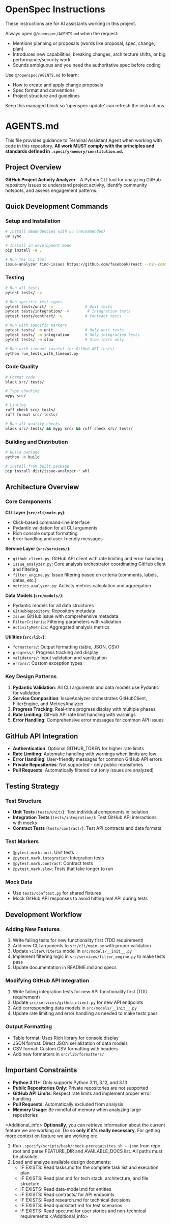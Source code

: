 <!-- OPENSPEC:START -->
# OpenSpec Instructions

These instructions are for AI assistants working in this project.

Always open `@/openspec/AGENTS.md` when the request:
- Mentions planning or proposals (words like proposal, spec, change, plan)
- Introduces new capabilities, breaking changes, architecture shifts, or big performance/security work
- Sounds ambiguous and you need the authoritative spec before coding

Use `@/openspec/AGENTS.md` to learn:
- How to create and apply change proposals
- Spec format and conventions
- Project structure and guidelines

Keep this managed block so 'openspec update' can refresh the instructions.

<!-- OPENSPEC:END -->

# AGENTS.md
This file provides guidance to Terminal Assistant Agent when working with code in this repository. **All work MUST comply with the principles and standards defined in `.specify/memory/constitution.md`.**

## Project Overview

**GitHub Project Activity Analyzer** - A Python CLI tool for analyzing GitHub repository issues to understand project activity, identify community hotspots, and assess engagement patterns.

## Quick Development Commands

### Setup and Installation
```bash
# Install dependencies with uv (recommended)
uv sync

# Install in development mode
pip install -e .

# Run the CLI tool
issue-analyzer find-issues https://github.com/facebook/react --min-comments 5
```

### Testing
```bash
# Run all tests
pytest tests/ -v

# Run specific test types
pytest tests/unit/ -v              # Unit tests
pytest tests/integration/ -v        # Integration tests
pytest tests/contract/ -v          # Contract tests

# Run with specific markers
pytest tests/ -m unit              # Only unit tests
pytest tests/ -m integration       # Only integration tests
pytest tests/ -m slow              # Slow tests only

# Run with timeout (useful for GitHub API tests)
python run_tests_with_timeout.py
```

### Code Quality
```bash
# Format code
black src/ tests/

# Type checking
mypy src/

# Linting
ruff check src/ tests/
ruff format src/ tests/

# Run all quality checks
black src/ tests/ && mypy src/ && ruff check src/ tests/
```

### Building and Distribution
```bash
# Build package
python -m build

# Install from built package
pip install dist/issue-analyzer-*.whl
```

## Architecture Overview

### Core Components

**CLI Layer (`src/cli/main.py`)**:
- Click-based command-line interface
- Pydantic validation for all CLI arguments
- Rich console output formatting
- Error handling and user-friendly messages

**Service Layer (`src/services/`)**:
- `github_client.py`: GitHub API client with rate limiting and error handling
- `issue_analyzer.py`: Core analysis orchestrator coordinating GitHub client and filtering
- `filter_engine.py`: Issue filtering based on criteria (comments, labels, dates, etc.)
- `metrics_analyzer.py`: Activity metrics calculation and aggregation

**Data Models (`src/models/`)**:
- Pydantic models for all data structures
- `GitHubRepository`: Repository metadata
- `Issue`: GitHub issue with comprehensive metadata
- `FilterCriteria`: Filtering parameters with validation
- `ActivityMetrics`: Aggregated analysis metrics

**Utilities (`src/lib/`)**:
- `formatters/`: Output formatting (table, JSON, CSV)
- `progress/`: Progress tracking and display
- `validators/`: Input validation and sanitization
- `errors/`: Custom exception types

### Key Design Patterns

1. **Pydantic Validation**: All CLI arguments and data models use Pydantic for validation
2. **Service Composition**: IssueAnalyzer orchestrates GitHubClient, FilterEngine, and MetricsAnalyzer
3. **Progress Tracking**: Real-time progress display with multiple phases
4. **Rate Limiting**: GitHub API rate limit handling with warnings
5. **Error Handling**: Comprehensive error messages for common API issues

## GitHub API Integration

- **Authentication**: Optional GITHUB_TOKEN for higher rate limits
- **Rate Limiting**: Automatic handling with warnings when limits are low
- **Error Handling**: User-friendly messages for common GitHub API errors
- **Private Repositories**: Not supported - only public repositories
- **Pull Requests**: Automatically filtered out (only issues are analyzed)

## Testing Strategy

### Test Structure
- **Unit Tests** (`tests/unit/`): Test individual components in isolation
- **Integration Tests** (`tests/integration/`): Test GitHub API interactions with mocks
- **Contract Tests** (`tests/contract/`): Test API contracts and data formats

### Test Markers
- `@pytest.mark.unit`: Unit tests
- `@pytest.mark.integration`: Integration tests  
- `@pytest.mark.contract`: Contract tests
- `@pytest.mark.slow`: Tests that take longer to run

### Mock Data
- Use `tests/conftest.py` for shared fixtures
- Mock GitHub API responses to avoid hitting real API during tests

## Development Workflow

### Adding New Features
1. Write failing tests for new functionality first (TDD requirement)
2. Add new CLI arguments to `src/cli/main.py` with proper validation
3. Update `FilterCriteria` model in `src/models/__init__.py`
4. Implement filtering logic in `src/services/filter_engine.py` to make tests pass
5. Update documentation in README.md and specs

### Modifying GitHub API Integration
1. Write failing integration tests for new API functionality first (TDD requirement)
2. Update `src/services/github_client.py` for new API endpoints
3. Add corresponding data models in `src/models/__init__.py`
4. Update rate limiting and error handling as needed to make tests pass

### Output Formatting
- Table format: Uses Rich library for console display
- JSON format: Direct JSON serialization of data models
- CSV format: Custom CSV formatting with headers
- Add new formatters in `src/lib/formatters/`

## Important Constraints

- **Python 3.11+**: Only supports Python 3.11, 3.12, and 3.13
- **Public Repositories Only**: Private repositories are not supported
- **GitHub API Limits**: Respect rate limits and implement proper error handling
- **Pull Requests**: Automatically excluded from analysis
- **Memory Usage**: Be mindful of memory when analyzing large repositories

<Additional_info>
**Optionally**, you can retrieve information about the current feature we are working on. Do so **only if it's really necessary**.
For getting more context on feature we are working on:
1. Run `.specify/scripts/bash/check-prerequisites.sh --json` from repo root and parse FEATURE_DIR and AVAILABLE_DOCS list. All paths must be absolute.
2. Load and analyze available design documents:
   - IF EXISTS: Read tasks.md for the complete task list and execution plan
   - IF EXISTS: Read plan.md for tech stack, architecture, and file structure
   - IF EXISTS: Read data-model.md for entities
   - IF EXISTS: Read contracts/ for API endpoints
   - IF EXISTS: Read research.md for technical decisions
   - IF EXISTS: Read quickstart.md for test scenarios
   - IF EXISTS: Read spec.md for user stories and non-technical requirements
</Additional_info>
